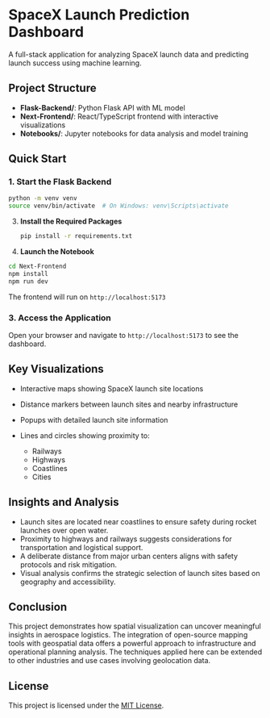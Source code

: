 # SpaceX Launch Prediction Dashboard

A full-stack application for analyzing SpaceX launch data and predicting launch success using machine learning.

## Project Structure

- **Flask-Backend/**: Python Flask API with ML model
- **Next-Frontend/**: React/TypeScript frontend with interactive visualizations
- **Notebooks/**: Jupyter notebooks for data analysis and model training

## Quick Start

### 1. Start the Flask Backend

   ```bash
   python -m venv venv
   source venv/bin/activate  # On Windows: venv\Scripts\activate
   ```

3. **Install the Required Packages**

   ```bash
   pip install -r requirements.txt
   ```

4. **Launch the Notebook**

```bash
cd Next-Frontend
npm install
npm run dev
```

The frontend will run on `http://localhost:5173`

### 3. Access the Application

Open your browser and navigate to `http://localhost:5173` to see the dashboard.

## Key Visualizations

* Interactive maps showing SpaceX launch site locations
* Distance markers between launch sites and nearby infrastructure
* Popups with detailed launch site information
* Lines and circles showing proximity to:

  * Railways
  * Highways
  * Coastlines
  * Cities

## Insights and Analysis

* Launch sites are located near coastlines to ensure safety during rocket launches over open water.
* Proximity to highways and railways suggests considerations for transportation and logistical support.
* A deliberate distance from major urban centers aligns with safety protocols and risk mitigation.
* Visual analysis confirms the strategic selection of launch sites based on geography and accessibility.

## Conclusion

This project demonstrates how spatial visualization can uncover meaningful insights in aerospace logistics. The integration of open-source mapping tools with geospatial data offers a powerful approach to infrastructure and operational planning analysis. The techniques applied here can be extended to other industries and use cases involving geolocation data.

## License

This project is licensed under the [MIT License](LICENSE).
